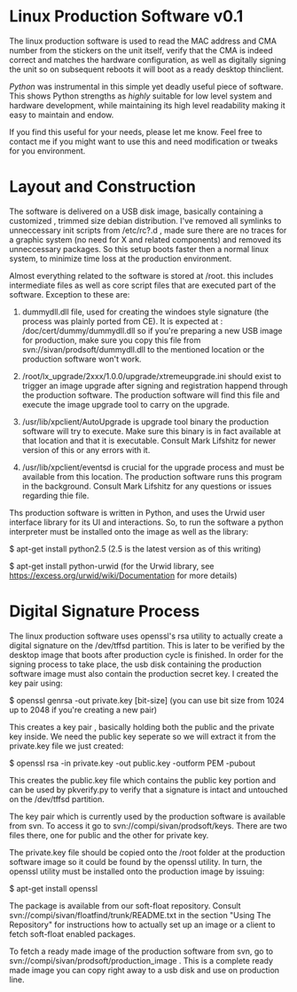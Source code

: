Linux Production Software v0.1
==============================

The linux production software is used to read the MAC address and CMA number from the stickers on
the unit itself, verify that the CMA is indeed correct and matches the hardware configuration, as well
as digitally signing the unit so on subsequent reboots it will boot as a ready desktop thinclient.

*Python* was instrumental in this simple yet deadly useful piece of software. This shows Python strengths
as *highly* suitable for low level system and hardware development, while maintaining its high level
readability making it easy to maintain and endow.

If you find this useful for your needs, please let me know. Feel free to contact me if you
might want to use this and need modification or tweaks for you environment.

Layout and Construction
=======================

The software is delivered on a USB disk image, basically containing a customized , trimmed size debian
distribution. I've removed all symlinks to unneccessary init scripts from /etc/rc?.d , made sure there are no traces
for a graphic system (no need for X and related components) and removed its unneccessary packages. So this
setup boots faster then a normal linux system, to minimize time loss at the production environment.

Almost everything related to the software is stored at /root. this includes intermediate files as well as core script
files that are executed part of the software. Exception to these are:

1. dummydll.dll file, used for creating the windoes style signature (the process was plainly ported from CE). 
   It is expected at : 
   /doc/cert/dummy/dummydll.dll 
   so if you're preparing a new USB image for production, make sure you copy this file from 
   svn://sivan/prodsoft/dummydll.dll to the mentioned location or the production software won't work.

2. /root/lx_upgrade/2xxx/1.0.0/upgrade/xtremeupgrade.ini should exist to trigger an image 
   upgrade after signing and registration happend through the production software. The production software 
   will find this file and execute the image upgrade tool to carry on the upgrade.
   
3. /usr/lib/xpclient/AutoUpgrade is upgrade tool binary the production software will try to execute. Make sure
   this binary is in fact available at that location and that it is executable. Consult Mark Lifshitz for newer
   version of this or any errors with it.

4. /usr/lib/xpclient/eventsd is crucial for the upgrade process and must be available from this location.
   The production software runs this program in the background. Consult Mark Lifshitz for any questions or
   issues regarding thie file.

Ths production software is written in Python, and uses the Urwid user interface library for its UI and interactions.
So, to run the software a python interpreter must be installed onto the image as well as the library:

$ apt-get install python2.5 (2.5 is the latest version as of this writing)

$ apt-get install python-urwid (for the Urwid library, see https://excess.org/urwid/wiki/Documentation for more details)


Digital Signature Process
=========================

The linux production software uses openssl's rsa utility to actually create a digital signature on the
/dev/tffsd partition. This is later to be verified by the desktop image that boots after production cycle is finished.
In order for the signing process to take place, the usb disk containing the production software image must also contain
the production secret key. I created the key pair using:

$ openssl genrsa -out private.key [bit-size] (you can use bit size from 1024 up to 2048 if you're creating a new pair)

This creates a key pair , basically holding both the public and the private key inside. We need the public key seperate so
we will extract it from the private.key file we just created:

$ openssl rsa -in private.key -out public.key -outform PEM -pubout

This creates the public.key file which contains the public key portion and can be used by pkverify.py to verify
that a signature is intact and untouched on the /dev/tffsd partition.

The key pair which is currently used by the production software is available from svn. To access it
go to svn://compi/sivan/prodsoft/keys. There are two files there, one for public and the other for private key.

The private.key file should be copied onto the /root folder at the production software image so it could be found
by the openssl utility. In turn, the openssl utility must be installed onto the production image by issuing:

$ apt-get install openssl

The package is available from our soft-float repository. Consult svn://compi/sivan/floatfind/trunk/README.txt in the
section "Using The Repository" for instructions how to actually set up an image or a client to fetch soft-float enabled
packages.


To fetch a ready made image of the production software from svn, go to svn://compi/sivan/prodsoft/production_image . This
is a complete ready made image you can copy right away to a usb disk and use on production line. 

